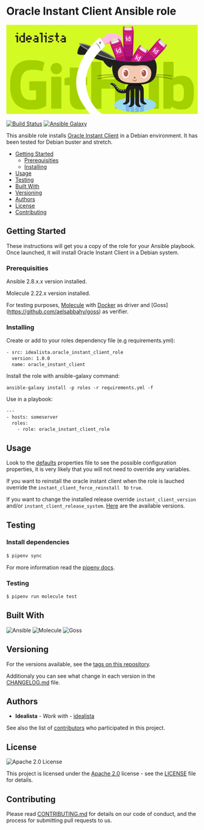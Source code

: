 # Oracle Instant Client Ansible role
![Logo](https://raw.githubusercontent.com/idealista/oracle_instant_client_role/master/logo.gif)

[![Build Status](https://travis-ci.org/idealista/oracle_instant_client_role.png)](https://travis-ci.org/idealista/oracle_instant_client_role)
[![Ansible Galaxy](https://img.shields.io/badge/galaxy-idealista.oracle_instant_client_role-B62682.svg)](https://galaxy.ansible.com/idealista/oracle_instant_client_role)



This ansible role installs [Oracle Instant Client](https://www.oracle.com/database/technologies/instant-client.html) in a Debian environment. It has been tested for Debian buster and stretch.

- [Getting Started](#getting-started)
	- [Prerequisities](#prerequisities)
	- [Installing](#installing)
- [Usage](#usage)
- [Testing](#testing)
- [Built With](#built-with)
- [Versioning](#versioning)
- [Authors](#authors)
- [License](#license)
- [Contributing](#contributing)

## Getting Started
These instructions will get you a copy of the role for your Ansible playbook. Once launched, it will install Oracle Instant Client in a Debian system.

### Prerequisities

Ansible 2.8.x.x version installed.

Molecule 2.22.x version installed.

For testing purposes, [Molecule](https://molecule.readthedocs.io/) with [Docker](https://www.docker.com/) as driver and  [Goss] (https://github.com/aelsabbahy/goss) as verifier.

### Installing

Create or add to your roles dependency file (e.g requirements.yml):

```
- src: idealista.oracle_instant_client_role
  version: 1.0.0
  name: oracle_instant_client
```

Install the role with ansible-galaxy command:

```
ansible-galaxy install -p roles -r requirements.yml -f
```

Use in a playbook:

```
---
- hosts: someserver
  roles:
    - role: oracle_instant_client_role
```

## Usage

Look to the [defaults](defaults/main.yml) properties file to see the possible configuration properties, it is very likely that you will not need to override any variables.

If you want to reinstall the oracle instant client when the role is lauched override the ```instant_client_force_reinstall ``` to ```true```.

If you want to change the installed release override ```instant_client_version``` and/or ```instant_client_release_system```. [Here](https://www.oracle.com/database/technologies/instant-client/downloads.html) are the available versions.


## Testing

### Install dependencies

```sh
$ pipenv sync
```

For more information read the [pipenv docs](ipenv-fork.readthedocs.io/en/latest/).

### Testing

```sh
$ pipenv run molecule test 
```

## Built With

![Ansible](https://img.shields.io/badge/ansible-2.8.6.0-green.svg)
![Molecule](https://img.shields.io/badge/molecule-2.22.0-green.svg)
![Goss](https://img.shields.io/badge/goss-0.3.9-green.svg)

## Versioning

For the versions available, see the [tags on this repository](https://github.com/idealista/oracle_instant_client_role/tags).

Additionaly you can see what change in each version in the [CHANGELOG.md](CHANGELOG.md) file.

## Authors

* **Idealista** - *Work with* - [idealista](https://github.com/idealista)

See also the list of [contributors](https://github.com/idealista/oracle_instant_client_role/contributors) who participated in this project.

## License

![Apache 2.0 License](https://img.shields.io/hexpm/l/plug.svg)

This project is licensed under the [Apache 2.0](https://www.apache.org/licenses/LICENSE-2.0) license - see the [LICENSE](LICENSE) file for details.

## Contributing

Please read [CONTRIBUTING.md](.github/CONTRIBUTING.md) for details on our code of conduct, and the process for submitting pull requests to us.
